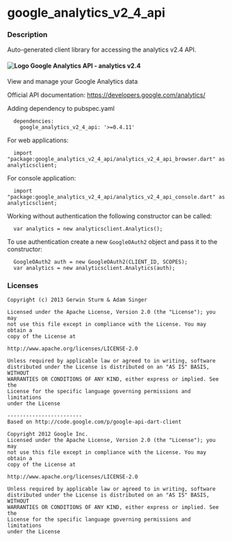 # google_analytics_v2_4_api

### Description

Auto-generated client library for accessing the analytics v2.4 API.

#### ![Logo](http://www.google.com/images/icons/product/analytics-16.png) Google Analytics API - analytics v2.4

View and manage your Google Analytics data

Official API documentation: https://developers.google.com/analytics/

Adding dependency to pubspec.yaml

```
  dependencies:
    google_analytics_v2_4_api: '>=0.4.11'
```

For web applications:

```
  import "package:google_analytics_v2_4_api/analytics_v2_4_api_browser.dart" as analyticsclient;
```

For console application:

```
  import "package:google_analytics_v2_4_api/analytics_v2_4_api_console.dart" as analyticsclient;
```

Working without authentication the following constructor can be called:

```
  var analytics = new analyticsclient.Analytics();
```

To use authentication create a new `GoogleOAuth2` object and pass it to the constructor:


```
  GoogleOAuth2 auth = new GoogleOAuth2(CLIENT_ID, SCOPES);
  var analytics = new analyticsclient.Analytics(auth);
```

### Licenses

```
Copyright (c) 2013 Gerwin Sturm & Adam Singer

Licensed under the Apache License, Version 2.0 (the "License"); you may 
not use this file except in compliance with the License. You may obtain a 
copy of the License at

http://www.apache.org/licenses/LICENSE-2.0

Unless required by applicable law or agreed to in writing, software
distributed under the License is distributed on an "AS IS" BASIS, WITHOUT
WARRANTIES OR CONDITIONS OF ANY KIND, either express or implied. See the
License for the specific language governing permissions and limitations 
under the License

------------------------
Based on http://code.google.com/p/google-api-dart-client

Copyright 2012 Google Inc.
Licensed under the Apache License, Version 2.0 (the "License"); you may 
not use this file except in compliance with the License. You may obtain a
copy of the License at

http://www.apache.org/licenses/LICENSE-2.0

Unless required by applicable law or agreed to in writing, software
distributed under the License is distributed on an "AS IS" BASIS, WITHOUT
WARRANTIES OR CONDITIONS OF ANY KIND, either express or implied. See the
License for the specific language governing permissions and limitations 
under the License

```
